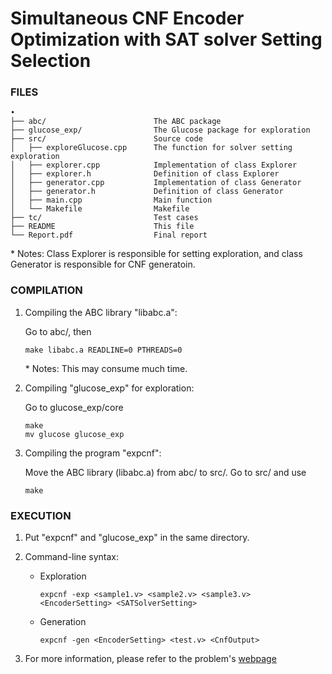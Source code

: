 Simultaneous CNF Encoder Optimization with SAT solver Setting Selection
===

### FILES
```
•
├── abc/                        The ABC package
├── glucose_exp/                The Glucose package for exploration
├── src/                        Source code
│   ├── exploreGlucose.cpp      The function for solver setting exploration
│   ├── explorer.cpp            Implementation of class Explorer
│   ├── explorer.h              Definition of class Explorer
│   ├── generator.cpp           Implementation of class Generator
│   ├── generator.h             Definition of class Generator
│   ├── main.cpp                Main function
│   └── Makefile                Makefile
├── tc/                         Test cases
├── README                      This file
└── Report.pdf                  Final report  
```
\* Notes: Class Explorer is responsible for setting exploration, and class Generator is responsible for CNF generatoin.

### COMPILATION
1. Compiling the ABC library "libabc.a":

   Go to abc/, then
   ```shell
   make libabc.a READLINE=0 PTHREADS=0
   ```
   \* Notes: This may consume much time.
   
2. Compiling "glucose_exp" for exploration:

   Go to glucose_exp/core
   ```shell
   make
   mv glucose glucose_exp
   ```

3. Compiling the program "expcnf":

   Move the ABC library (libabc.a) from abc/ to src/. Go to src/ and use
   ```shell
   make
   ```

### EXECUTION
1. Put "expcnf" and "glucose_exp" in the same directory.
2. Command-line syntax:

   * Exploration
      ```
      expcnf -exp <sample1.v> <sample2.v> <sample3.v> <EncoderSetting> <SATSolverSetting>
      ```
   * Generation
      ```
      expcnf -gen <EncoderSetting> <test.v> <CnfOutput>
      ```
      
3. For more information, please refer to the problem's [webpage](http://cad_contest.ee.ncu.edu.tw/CAD-contest-at-ICCAD2014/problem_a/default.html)

